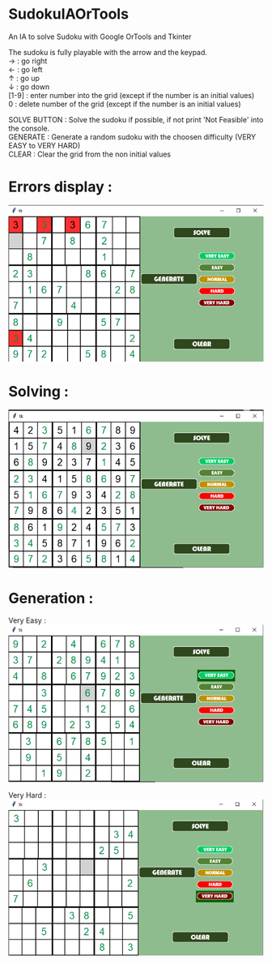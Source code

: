 # SudokuIAOrTools
An IA to solve Sudoku with Google OrTools and Tkinter

The sudoku is fully playable with the arrow and the keypad.  
→ : go right  
← : go left  
↑ : go up  
↓ : go down  
\[1-9] : enter number into the grid (except if the number is an initial values)  
0 : delete number of the grid (except if the number is an initial values)  

SOLVE BUTTON : Solve the sudoku if possible, if not print 'Not Feasible' into the console.  
GENERATE : Generate a random sudoku with the choosen difficulty (VERY EASY to VERY HARD)  
CLEAR : Clear the grid from the non initial values

# Errors display :
![](readmeImages/errors.PNG) 

# Solving :
![](readmeImages/solve.PNG) 

# Generation :
Very Easy :   
![](readmeImages/veryeasy.PNG) 

Very Hard :  
![](readmeImages/veryhard.PNG) 

